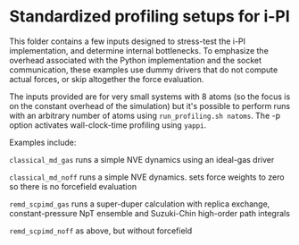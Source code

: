 Standardized profiling setups for i-PI
======================================

This folder contains a few inputs designed to stress-test the i-PI implementation, and determine internal bottlenecks.
To emphasize the overhead associated with the Python implementation and the socket communication, these examples 
use dummy drivers that do not compute actual forces, or skip altogether the force evaluation.

The inputs provided are for very small systems with 8 atoms (so the focus is on the constant overhead of the simulation)
but it's possible to perform runs with an arbitrary number of atoms using `run_profiling.sh natoms`.
The -p option activates wall-clock-time profiling using `yappi`.

Examples include:

`classical_md_gas` runs a simple NVE dynamics using an ideal-gas driver

`classical_md_noff` runs a simple NVE dynamics. sets force weights to zero so there is no forcefield evaluation

`remd_scpimd_gas` runs a super-duper calculation with replica exchange, constant-pressure NpT ensemble and Suzuki-Chin high-order path integrals

`remd_scpimd_noff` as above, but without forcefield 
